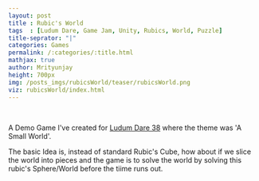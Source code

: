 ```yaml
---
layout: post 
title : Rubic's World
tags  : [Ludum Dare, Game Jam, Unity, Rubics, World, Puzzle]
title-seprator: "|"
categories: Games
permalink: /:categories/:title.html
mathjax: true
author: Mrityunjay
height: 700px
img: /posts_imgs/rubicsWorld/teaser/rubicsWorld.png
viz: rubicsWorld/index.html
---
```


<br>

A Demo Game I've created for [Ludum Dare 38](https://ldjam.com/events/ludum-dare/38) where the theme was 'A Small World'. 

The basic Idea is, instead of standard Rubic's Cube, how about if we slice the world into pieces and the game is to solve the world by solving this rubic's Sphere/World before the tiime runs out.
